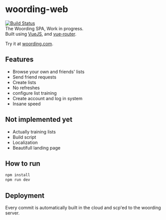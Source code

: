 woording-web
============
[![Build Status](https://travis-ci.org/woording/woording-web.svg?branch=master)](https://travis-ci.org/woording/woording-web)  
The Woording SPA, Work in progress.  
Built using [VueJS](http://github.com/vuejs/vue), and [vue-router](http://github.com/vuejs/vue-router). 

Try it at [woording.com](http://woording.com). 

## Features
- Browse your own and friends' lists
- Send friend requests
- Create lists
- No refreshes 
- configure list training
- Create account and log in system
- Insane speed

## Not implemented yet
- Actually training lists
- Build script
- Localization
- Beautifull landing page

## How to run
```bash
npm install
npm run dev
```

## Deployment
Every commit is automatically built in the cloud and scp'ed to the woording server. 


